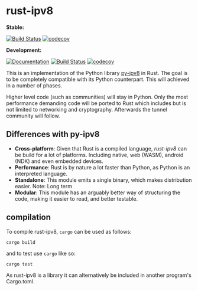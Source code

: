 # rust-ipv8

**Stable:**

[![Build Status](https://travis-ci.org/ip-v8/rust-ipv8.svg?branch=master)](https://travis-ci.org/ip-v8/rust-ipv8)
[![codecov](https://codecov.io/gh/ip-v8/rust-ipv8/branch/master/graph/badge.svg)](https://codecov.io/gh/ip-v8/rust-ipv8)

**Development:**

[![Documentation](https://img.shields.io/badge/rustdoc-ipv8-9E978E.svg)](https://ip-v8.github.io/rust-ipv8/rust_ipv8/)
[![Build Status](https://travis-ci.org/ip-v8/rust-ipv8.svg?branch=develop)](https://travis-ci.org/ip-v8/rust-ipv8)
[![codecov](https://codecov.io/gh/ip-v8/rust-ipv8/branch/develop/graph/badge.svg)](https://codecov.io/gh/ip-v8/rust-ipv8)

This is an implementation of the Python library [py-ipv8](https://github.com/Tribler/py-ipv8) in Rust.
The goal is to be completely compatible with its Python counterpart.
This will achieved in a number of phases.

Higher level code (such as communities) will stay in Python. Only the most performance demanding code will be ported to Rust which includes but is not limited to networking and cryptography. Afterwards the tunnel community will follow.

## Differences with py-ipv8

- **Cross-platform**: Given that Rust is a compiled language, _rust-ipv8_ can be build for a lot of platforms. Including native, web (WASM), android (NDK) and even embedded devices.
- **Performance**: Rust is by nature a lot faster than Python, as Python is an interpreted language.
- **Standalone**: This module emits a single binary, which makes distribution easier. Note: Long term
- **Modular**: This module has an arguably better way of structuring the code, making it easier to read, and better testable.

## compilation

To compile rust-ipv8, `cargo` can be used as follows:
```
cargo build
```
and to test use `cargo` like so:
```
cargo test
```

As rust-ipv8 is a library it can alternatively be included in another program's Cargo.toml.
